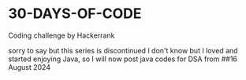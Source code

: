 # 30-DAYS-OF-CODE
Coding challenge by Hackerrank

sorry to say but this series is discontinued I don't know but I loved and started enjoying Java, so I will now post java codes for DSA from ##16 August 2024

